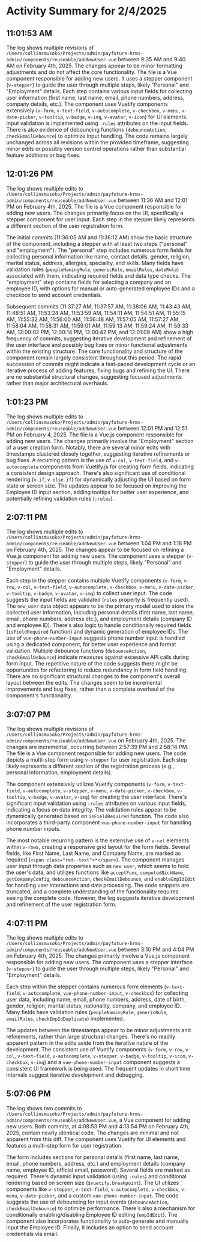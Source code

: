 # Activity Summary for 2/4/2025

## 11:01:53 AM
The log shows multiple revisions of `/Users/collinsmusoko/Projects/admin/payfuture-hrms-admin/components/reuseable/addNewUser.vue` between 9:35 AM and 9:40 AM on February 4th, 2025.  The changes appear to be minor formatting adjustments and do not affect the core functionality. The file is a Vue component responsible for adding new users.  It uses a stepper component (`v-stepper`) to guide the user through multiple steps, likely "Personal" and "Employment" details. Each step contains various input fields for collecting user information (first name, last name, email, phone numbers, address, company details, etc.).  The component uses Vuetify components extensively (`v-form`, `v-text-field`, `v-autocomplete`, `v-checkbox`, `v-menu`, `v-date-picker`, `v-tooltip`, `v-badge`, `v-img`, `v-avatar`, `v-icon`) for UI elements. Input validation is implemented using `:rules` attributes on the input fields.  There is also evidence of debouncing functions (`debounceAction`, `checkEmailDebounce`) to optimize input handling.  The code remains largely unchanged across all revisions within the provided timeframe, suggesting minor edits or possibly version control operations rather than substantial feature additions or bug fixes.


## 12:01:26 PM
The log shows multiple edits to `/Users/collinsmusoko/Projects/admin/payfuture-hrms-admin/components/reuseable/addNewUser.vue` between 11:36 AM and 12:01 PM on February 4th, 2025.  The file is a Vue component responsible for adding new users.  The changes primarily focus on the UI, specifically a stepper component for user input.  Each step in the stepper likely represents a different section of the user registration form.

The initial commits (11:36:05 AM and 11:36:12 AM) show the basic structure of the component, including a stepper with at least two steps ("personal" and "employment").  The "personal" step includes numerous form fields for collecting personal information like name, contact details, gender, religion, marital status, address, allergies, speciality, and skills.  Many fields have validation rules (`peopleNamingRule`, `genericRule`, `emailRules`, `dateRule`) associated with them, indicating required fields and data type checks.  The "employment" step contains fields for selecting a company and an employee ID, with options for manual or auto-generated employee IDs and a checkbox to send account credentials.

Subsequent commits (11:37:27 AM, 11:37:57 AM, 11:38:06 AM, 11:43:43 AM, 11:48:51 AM, 11:53:24 AM, 11:53:59 AM, 11:54:11 AM, 11:54:51 AM, 11:55:15 AM, 11:55:32 AM, 11:56:00 AM, 11:56:48 AM, 11:57:05 AM, 11:57:27 AM, 11:58:04 AM, 11:58:31 AM, 11:59:01 AM, 11:59:13 AM, 11:59:24 AM, 11:59:33 AM, 12:00:02 PM, 12:00:14 PM, 12:00:42 PM, and 12:01:08 AM)  show a high frequency of commits, suggesting iterative development and refinement of the user interface and possibly bug fixes or minor functional adjustments within the existing structure.  The core functionality and structure of the component remain largely consistent throughout this period.  The rapid succession of commits might indicate a fast-paced development cycle or an iterative process of adding features, fixing bugs and refining the UI.  There are no substantial structural changes, suggesting focused adjustments rather than major architectural overhauls.


## 1:01:23 PM
The log shows multiple edits to `/Users/collinsmusoko/Projects/admin/payfuture-hrms-admin/components/reuseable/addNewUser.vue`  between 12:01 PM and 12:51 PM on February 4, 2025.  The file is a Vue.js component responsible for adding new users.  The changes primarily involve the "Employment" section of a user creation form.  Notably, there are several minor edits with timestamps clustered closely together, suggesting iterative refinements or bug fixes.  A recurring pattern is the use of `v-col`, `v-text-field`, and `v-autocomplete` components from Vuetify.js for creating form fields, indicating a consistent design approach.  There's also significant use of conditional rendering (`v-if`, `v-else-if`) for dynamically adjusting the UI based on form state or screen size.  The updates appear to be focused on improving the Employee ID input section, adding tooltips for better user experience, and potentially refining validation rules (`:rules`).


## 2:07:11 PM
The log shows multiple edits to `/Users/collinsmusoko/Projects/admin/payfuture-hrms-admin/components/reuseable/addNewUser.vue` between 1:04 PM and 1:18 PM on February 4th, 2025.  The changes appear to be focused on refining a Vue.js component for adding new users.  The component uses a stepper (`v-stepper`) to guide the user through multiple steps, likely "Personal" and "Employment" details.

Each step in the stepper contains multiple Vuetify components (`v-form`, `v-row`, `v-col`, `v-text-field`, `v-autocomplete`, `v-checkbox`, `v-menu`, `v-date-picker`, `v-tooltip`, `v-badge`, `v-avatar`, `v-img`) to collect user input.  The code suggests the input fields are validated (`rules` property is frequently used). The `new_user` data object appears to be the primary model used to store the collected user information, including personal details (first name, last name, email, phone numbers, address etc.), and employment details (company ID and employee ID).  There's also logic to handle conditionally required fields (`isFieldRequired` function) and dynamic generation of employee IDs.  The use of `vue-phone-number-input` suggests phone number input is handled using a dedicated component, for better user experience and format validation.  Multiple debounce functions (`debounceAction`, `checkEmailDebounce`) indicate measures against excessive API calls during form input. The repetitive nature of the code suggests there might be opportunities for refactoring to reduce redundancy in form field handling.  There are no significant structural changes to the component's overall layout between the edits.  The changes seem to be incremental improvements and bug fixes, rather than a complete overhaul of the component's functionality.


## 3:07:07 PM
The log shows multiple revisions of `/Users/collinsmusoko/Projects/admin/payfuture-hrms-admin/components/reuseable/addNewUser.vue` on February 4th, 2025.  The changes are incremental, occurring between 2:57:39 PM and 2:58:14 PM.  The file is a Vue component responsible for adding new users.  The code depicts a multi-step form using `v-stepper` for user registration. Each step likely represents a different section of the registration process (e.g., personal information, employment details).

The component extensively utilizes Vuetify components (`v-form`, `v-text-field`, `v-autocomplete`, `v-stepper`, `v-menu`, `v-date-picker`, `v-checkbox`, `v-tooltip`, `v-badge`, `v-avatar`, `v-img`) for creating the user interface.  There's significant input validation using `:rules` attributes on various input fields, indicating a focus on data integrity.  The validation rules appear to be dynamically generated based on `isFieldRequired` function.  The code also incorporates a third-party component `vue-phone-number-input` for handling phone number inputs.

The most notable recurring pattern is the extensive use of `v-col` elements within `v-row`s, creating a responsive grid layout for the form fields.  Several fields, like First Name, Last Name, and Company Name, are marked as required (`<span class="red--text">*</span>`). The component manages user input through data properties such as `new_user`, which seems to hold the user's data, and utilizes functions like `acceptFunc`, `computedNickName`, `getCompanyConfig`, `debounceAction`, `checkEmailDebounce`, and `enableEmpIdEdit` for handling user interactions and data processing. The code snippets are truncated, and a complete understanding of the functionality requires seeing the complete code.  However, the log suggests iterative development and refinement of the user registration form.


## 4:07:11 PM
The log shows multiple edits to `/Users/collinsmusoko/Projects/admin/payfuture-hrms-admin/components/reuseable/addNewUser.vue`  between 3:10 PM and 4:04 PM on February 4th, 2025.  The changes primarily involve a Vue.js component responsible for adding new users. The component uses a stepper interface (`v-stepper`) to guide the user through multiple steps, likely "Personal" and "Employment" details.

Each step within the stepper contains numerous form elements (`v-text-field`, `v-autocomplete`, `vue-phone-number-input`, `v-checkbox`) for collecting user data, including name, email, phone numbers, address, date of birth, gender, religion, marital status, nationality, company, and employee ID.  Many fields have validation rules (`peopleNamingRule`, `genericRule`, `emailRules`, `checkEmpIdDuplicate`) implemented.

The updates between the timestamps appear to be minor adjustments and refinements, rather than large structural changes.  There's no readily apparent pattern in the edits aside from the iterative nature of the development. The consistent use of Vuetify components (`v-form`, `v-row`, `v-col`, `v-text-field`, `v-autocomplete`, `v-stepper`, `v-badge`, `v-tooltip`, `v-icon`, `v-checkbox`, `v-img`) and a `vue-phone-number-input` component suggests a consistent UI framework is being used.  The frequent updates in short time intervals suggest iterative development and debugging.


## 5:07:06 PM
The log shows two commits to `/Users/collinsmusoko/Projects/admin/payfuture-hrms-admin/components/reuseable/addNewUser.vue`, a Vue component for adding new users.  Both commits, at 4:08:53 PM and 4:13:54 PM on February 4th, 2025, contain nearly identical code.  The changes are minimal and not apparent from this diff. The component uses Vuetify for UI elements and features a multi-step form for user registration.


The form includes sections for personal details (first name, last name, email, phone numbers, address, etc.) and employment details (company name, employee ID, official email, password).  Several fields are marked as required.  There's dynamic input validation (using `:rules`) and conditional rendering based on screen size (`$vuetify.breakpoint`).  The UI utilizes components like `v-stepper`, `v-text-field`, `v-autocomplete`, `v-checkbox`, `v-menu`, `v-date-picker`, and a custom `vue-phone-number-input`.  The code suggests the use of debouncing for input events (`debounceAction`, `checkEmailDebounce`) to optimize performance.  There's also a mechanism for conditionally enabling/disabling  Employee ID editing (`empIdEdit`).  The component also incorporates functionality to auto-generate and manually input the Employee ID.  Finally, it includes an option to send account credentials via email.
